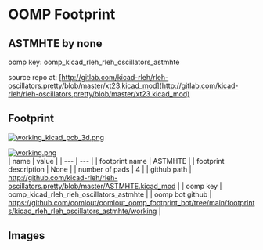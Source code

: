 # OOMP Footprint  
## ASTMHTE  by none  
  
oomp key: oomp_kicad_rleh_rleh_oscillators_astmhte  
  
source repo at: [http://gitlab.com/kicad-rleh/rleh-oscillators.pretty/blob/master/xt23.kicad_mod](http://gitlab.com/kicad-rleh/rleh-oscillators.pretty/blob/master/xt23.kicad_mod)  
## Footprint  
  
[![working_kicad_pcb_3d.png](working_kicad_pcb_3d_600.png)](working_kicad_pcb_3d.png)  
  
[![working.png](working_600.png)](working.png)  
| name | value | 
| --- | --- | 
| footprint name | ASTMHTE | 
| footprint description | None | 
| number of pads | 4 | 
| github path | http://github.com/kicad-rleh/rleh-oscillators.pretty/blob/master/ASTMHTE.kicad_mod | 
| oomp key | oomp_kicad_rleh_rleh_oscillators_astmhte | 
| oomp bot github | https://github.com/oomlout/oomlout_oomp_footprint_bot/tree/main/footprints/kicad_rleh_rleh_oscillators_astmhte/working | 
## Images  
